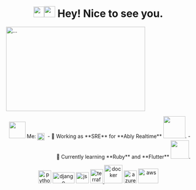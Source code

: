 
<div align='center'>
<h1><img src="https://github.com/TheDudeThatCode/TheDudeThatCode/blob/master/Assets/Hi.gif" width="29px"><img src="https://emojis.slackmojis.com/emojis/images/1531849430/4246/blob-sunglasses.gif?1531849430" width="30"/>  Hey! Nice to see you.</h1>
 </div>

<div>
<p align='left'>
<img style="vertical-align:middle" src="https://media.giphy.com/media/13HgwGsXF0aiGY/giphy.gif" alt="..."width="380" height="230"/>
</p>
</div>

<div>
<p align='right'>
<img src="https://github.com/TheDudeThatCode/TheDudeThatCode/blob/master/Assets/Developer.gif" width="45px"> Me:
<a href="https://www.linkedin.com/in/dimbu-afonso-894977a8/" target="blank"><img align="center" src="https://cdn.jsdelivr.net/npm/simple-icons@3.0.1/icons/linkedin.svg" alt="apoorvtyagi" height="20" width="20" /></a>&nbsp;
- 🏦 Working as **SRE** for **Ably Realtime**
      <a href=https://ably.com/><img src="https://www.vectorlogo.zone/logos/ablyio/ablyio-ar21.svg" width="60"></a>.
- 📝 Currently learning **Ruby** and **Flutter**
      <img src="https://media.giphy.com/media/WUlplcMpOCEmTGBtBW/giphy.gif" width="50">.
</p>
</div>


<p align="center">
    <a href=https://www.python.org/><img src="https://www.vectorlogo.zone/logos/python/python-icon.svg" alt="python" width="35" height="35"/></a>
    <a href=https://www.djangoproject.com/><img src="https://www.vectorlogo.zone/logos/djangoproject/djangoproject-ar21.svg" alt="django" width="60" height="30"/></a>
    <a href=https://developer.mozilla.org/en-US/docs/Web/javascript><img src="https://seeklogo.com/images/J/javascript-js-logo-2949701702-seeklogo.com.png" alt="js" width="35" height="30"/></a>
    <a href=https://www.terraform.io/docs/index.html><img src="https://seeklogo.com/images/T/terraform-logo-99AE26A4C1-seeklogo.com.png" alt="terraform" width="35" height="38"/</a>
    <a href=https://www.docker.com/><img src="https://www.vectorlogo.zone/logos/docker/docker-icon.svg" alt="docker" width="50" height="50/></a>
    <a href=https://git-scm.com/><img src="https://www.vectorlogo.zone/logos/git-scm/git-scm-icon.svg" alt="GIT" width="35" height="35"/></a>
    <a href=https://azure.microsoft.com/en-gb/><img src="https://www.vectorlogo.zone/logos/microsoft_azure/microsoft_azure-icon.svg" alt="azure" width="35" height="35"/></a>
    <a href=https://aws.amazon.com/?nc2=h_lg><img src="https://seeklogo.com/images/A/amazon-web-services-aws-logo-6C2E3DCD3E-seeklogo.com.png" alt="aws" width="55" height="40"/></a>
</p>
